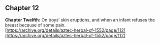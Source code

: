 ## Chapter 12  
**Chapter Twelfth:** On boys’ skin eruptions, and when an infant refuses the breast because of some pain.  
[https://archive.org/details/aztec-herbal-of-1552/page/112](https://archive.org/details/aztec-herbal-of-1552/page/112)  

